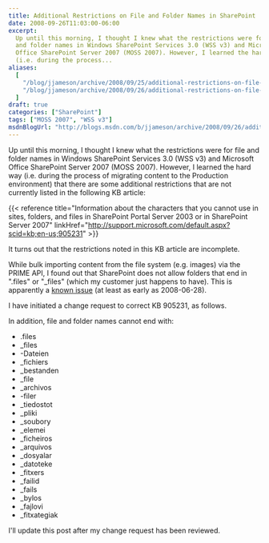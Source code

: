 ```yaml
---
title: Additional Restrictions on File and Folder Names in SharePoint
date: 2008-09-26T11:03:00-06:00
excerpt:
  Up until this morning, I thought I knew what the restrictions were for file
  and folder names in Windows SharePoint Services 3.0 (WSS v3) and Microsoft
  Office SharePoint Server 2007 (MOSS 2007). However, I learned the hard way
  (i.e. during the process...
aliases:
  [
    "/blog/jjameson/archive/2008/09/25/additional-restrictions-on-file-and-folder-names-in-sharepoint.aspx",
    "/blog/jjameson/archive/2008/09/26/additional-restrictions-on-file-and-folder-names-in-sharepoint.aspx",
  ]
draft: true
categories: ["SharePoint"]
tags: ["MOSS 2007", "WSS v3"]
msdnBlogUrl: "http://blogs.msdn.com/b/jjameson/archive/2008/09/26/additional-restrictions-on-file-and-folder-names-in-sharepoint.aspx"
---
```


Up until this morning, I thought I knew what the restrictions were for file and
folder names in Windows SharePoint Services 3.0 (WSS v3) and Microsoft Office
SharePoint Server 2007 (MOSS 2007). However, I learned the hard way (i.e. during
the process of migrating content to the Production environment) that there are
some additional restrictions that are not currently listed in the following KB
article:

{{< reference
title="Information about the characters that you cannot use in sites, folders, and files in SharePoint Portal Server 2003 or in SharePoint Server 2007"
linkHref="http://support.microsoft.com/default.aspx?scid=kb;en-us;905231" >}}

It turns out that the restrictions noted in this KB article are incomplete.

While bulk importing content from the file system (e.g. images) via the PRIME
API, I found out that SharePoint does not allow folders that end in ".files" or
"_files" (which my customer just happens to have). This is apparently a
[known issue](http://technet.microsoft.com/en-us/library/cc261812.aspx) (at
least as early as 2008-06-28).

I have initiated a change request to correct KB 905231, as follows.

In addition, file and folder names cannot end with:

- .files
- \_files
- -Dateien
- \_fichiers
- \_bestanden
- \_file
- \_archivos
- -filer
- \_tiedostot
- \_pliki
- \_soubory
- \_elemei
- \_ficheiros
- \_arquivos
- \_dosyalar
- \_datoteke
- \_fitxers
- \_failid
- \_fails
- \_bylos
- \_fajlovi
- \_fitxategiak

I'll update this post after my change request has been reviewed.
